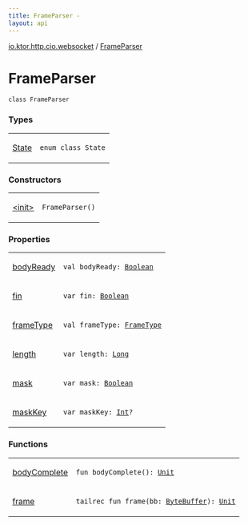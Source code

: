 ```yaml
---
title: FrameParser - 
layout: api
---
```


<div class='api-docs-breadcrumbs'><a href="../index.html">io.ktor.http.cio.websocket</a> / <a href="./index.html">FrameParser</a></div>

# FrameParser

<div class="signature"><code><span class="keyword">class </span><span class="identifier">FrameParser</span></code></div>

### Types

<table class="api-docs-table">
<tbody>
<tr>
<td markdown="1">

<a href="-state/index.html">State</a>


</td>
<td markdown="1">
<div class="signature"><code><span class="keyword">enum</span> <span class="keyword">class </span><span class="identifier">State</span></code></div>

</td>
</tr>
</tbody>
</table>

### Constructors

<table class="api-docs-table">
<tbody>
<tr>
<td markdown="1">

<a href="-init-.html">&lt;init&gt;</a>


</td>
<td markdown="1">
<div class="signature"><code><span class="identifier">FrameParser</span><span class="symbol">(</span><span class="symbol">)</span></code></div>

</td>
</tr>
</tbody>
</table>

### Properties

<table class="api-docs-table">
<tbody>
<tr>
<td markdown="1">

<a href="body-ready.html">bodyReady</a>


</td>
<td markdown="1">
<div class="signature"><code><span class="keyword">val </span><span class="identifier">bodyReady</span><span class="symbol">: </span><a href="https://kotlinlang.org/api/latest/jvm/stdlib/kotlin/-boolean/index.html"><span class="identifier">Boolean</span></a></code></div>

</td>
</tr>
<tr>
<td markdown="1">

<a href="fin.html">fin</a>


</td>
<td markdown="1">
<div class="signature"><code><span class="keyword">var </span><span class="identifier">fin</span><span class="symbol">: </span><a href="https://kotlinlang.org/api/latest/jvm/stdlib/kotlin/-boolean/index.html"><span class="identifier">Boolean</span></a></code></div>

</td>
</tr>
<tr>
<td markdown="1">

<a href="frame-type.html">frameType</a>


</td>
<td markdown="1">
<div class="signature"><code><span class="keyword">val </span><span class="identifier">frameType</span><span class="symbol">: </span><a href="../-frame-type/index.html"><span class="identifier">FrameType</span></a></code></div>

</td>
</tr>
<tr>
<td markdown="1">

<a href="length.html">length</a>


</td>
<td markdown="1">
<div class="signature"><code><span class="keyword">var </span><span class="identifier">length</span><span class="symbol">: </span><a href="https://kotlinlang.org/api/latest/jvm/stdlib/kotlin/-long/index.html"><span class="identifier">Long</span></a></code></div>

</td>
</tr>
<tr>
<td markdown="1">

<a href="mask.html">mask</a>


</td>
<td markdown="1">
<div class="signature"><code><span class="keyword">var </span><span class="identifier">mask</span><span class="symbol">: </span><a href="https://kotlinlang.org/api/latest/jvm/stdlib/kotlin/-boolean/index.html"><span class="identifier">Boolean</span></a></code></div>

</td>
</tr>
<tr>
<td markdown="1">

<a href="mask-key.html">maskKey</a>


</td>
<td markdown="1">
<div class="signature"><code><span class="keyword">var </span><span class="identifier">maskKey</span><span class="symbol">: </span><a href="https://kotlinlang.org/api/latest/jvm/stdlib/kotlin/-int/index.html"><span class="identifier">Int</span></a><span class="symbol">?</span></code></div>

</td>
</tr>
</tbody>
</table>

### Functions

<table class="api-docs-table">
<tbody>
<tr>
<td markdown="1">

<a href="body-complete.html">bodyComplete</a>


</td>
<td markdown="1">
<div class="signature"><code><span class="keyword">fun </span><span class="identifier">bodyComplete</span><span class="symbol">(</span><span class="symbol">)</span><span class="symbol">: </span><a href="https://kotlinlang.org/api/latest/jvm/stdlib/kotlin/-unit/index.html"><span class="identifier">Unit</span></a></code></div>

</td>
</tr>
<tr>
<td markdown="1">

<a href="frame.html">frame</a>


</td>
<td markdown="1">
<div class="signature"><code><span class="keyword">tailrec</span> <span class="keyword">fun </span><span class="identifier">frame</span><span class="symbol">(</span><span class="parameterName" id="io.ktor.http.cio.websocket.FrameParser$frame(java.nio.ByteBuffer)/bb">bb</span><span class="symbol">:</span>&nbsp;<a href="http://docs.oracle.com/javase/6/docs/api/java/nio/ByteBuffer.html"><span class="identifier">ByteBuffer</span></a><span class="symbol">)</span><span class="symbol">: </span><a href="https://kotlinlang.org/api/latest/jvm/stdlib/kotlin/-unit/index.html"><span class="identifier">Unit</span></a></code></div>

</td>
</tr>
</tbody>
</table>
